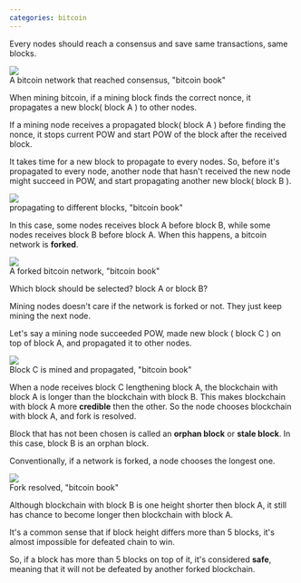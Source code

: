 ```yaml
---
categories: bitcoin
---
```


Every nodes should reach a consensus and save same transactions, same blocks.

<img src="../../assets/images/fork_consensus.png" />
<figcaption>A bitcoin network that reached consensus, "bitcoin book"</figcaption>


When mining bitcoin, if a mining block finds the correct nonce, it propagates a new block( block A ) to other nodes.

If a mining node receives a propagated block( block A ) before finding the nonce, it stops current POW and start POW of the block after the received block.

It takes time for a new block to propagate to every nodes. So, before it's propagated to every node, another node that hasn't received the new node might succeed in POW, and start propagating another new block( block B ).

<img src="../../assets/images/fork_conflict.png" />
<figcaption>propagating to different blocks, "bitcoin book"</figcaption>

In this case, some nodes receives block A before block B, while some nodes receives block B before block A. When this happens, a bitcoin network is **forked**.

<img src="../../assets/images/fork_conflict2.png" />
<figcaption>A forked bitcoin network, "bitcoin book" </figcaption>

Which block should be selected? block A or block B?

Mining nodes doesn't care if the network is forked or not. They just keep mining the next node.

Let's say a mining node succeeded POW, made new block ( block C ) on top of block A, and propagated it to other nodes.

<img src="../../assets/images/fork_resolving.png" />
<figcaption>Block C is mined and propagated, "bitcoin book"</figcaption>

When a node receives block C lengthening block A, the blockchain with block A is longer than the blockchain with block B. This makes blockchain with block A more **credible** then the other. So the node chooses blockchain with block A, and fork is resolved.

Block that has not been chosen is called an **orphan block** or **stale block**. In this case, block B is an orphan block.

Conventionally, if a network is forked, a node chooses the longest one.

<img src="../../assets/images/fork_resolved.png" />
<figcaption>Fork resolved, "bitcoin book"</figcaption>

Although blockchain with block B is one height shorter then block A, it still has chance to become longer then blockchain with block A.

It's a common sense that if block height differs more than 5 blocks, it's almost impossible for defeated chain to win.

So, if a block has more than 5 blocks on top of it, it's considered **safe**, meaning that it will not be defeated by another forked blockchain.